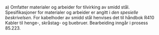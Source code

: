 a) Omfatter materialer og arbeider for tilvirking av smidd stål. Spesifikasjoner for materialer og arbeider er angitt i *den spesielle beskrivelsen*.
For kabelhoder av smidd stål henvises det til håndbok R410 Kabler til henge-, skråstag- og buebruer.
Bearbeiding inngår i prosess 85.223.

